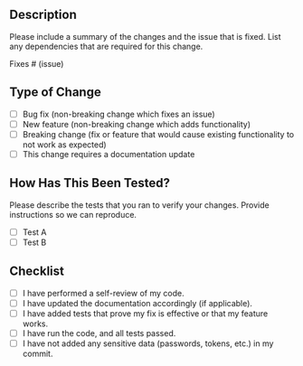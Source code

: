 ## Description

Please include a summary of the changes and the issue that is fixed. List any dependencies that are required for this change.

Fixes # (issue)

## Type of Change

- [ ] Bug fix (non-breaking change which fixes an issue)
- [ ] New feature (non-breaking change which adds functionality)
- [ ] Breaking change (fix or feature that would cause existing functionality to not work as expected)
- [ ] This change requires a documentation update

## How Has This Been Tested?

Please describe the tests that you ran to verify your changes. Provide instructions so we can reproduce.

- [ ] Test A
- [ ] Test B

## Checklist

- [ ] I have performed a self-review of my code.
- [ ] I have updated the documentation accordingly (if applicable).
- [ ] I have added tests that prove my fix is effective or that my feature works.
- [ ] I have run the code, and all tests passed.
- [ ] I have not added any sensitive data (passwords, tokens, etc.) in my commit.
